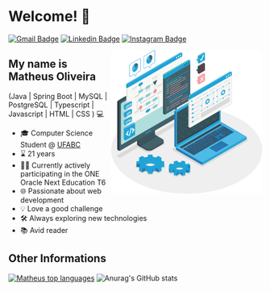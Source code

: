 <h1>Welcome! 👋</h1>

[![Gmail Badge](https://img.shields.io/badge/-Contato-6ebae6?style=flat-square&logo=Gmail&logoColor=white)](mailto:matheuslimaoliveira@gmail.com)
[![Linkedin Badge](https://img.shields.io/badge/-LinkedIn-6ebae6?style=flat-square&logo=Linkedin&logoColor=white)](https://www.linkedin.com/in/matheuslimaoliveira/)
[![Instagram Badge](https://img.shields.io/badge/-Instagram-6ebae6?style=flat-square&logo=Instagram&logoColor=white)](https://www.instagram.com/math_.lima/)

<img align="right" alt="Computer image" src="./computer.png"  width="300px"/>

## My name is Matheus Oliveira
(Java | Spring Boot | MySQL | PostgreSQL | Typescript | Javascript | HTML | CSS ) 💻

- 🎓 Computer Science Student @ [UFABC](https://www.ufabc.edu.br/)
- ⌛ 21 years
- 👩‍💻 Currently actively participating in the ONE Oracle Next Education T6
- 🌐 Passionate about web development
- 💡 Love a good challenge
- 🛠️ Always exploring new technologies
- 📚 Avid reader

<div align="left">

## Other Informations
[![Matheus top languages](https://github-readme-stats.vercel.app/api/top-langs/?username=MatheusLOliveira&theme=blue-white)](https://github.com/anuraghazra/github-readme-stats)
![Anurag's GitHub stats](https://github-readme-stats.vercel.app/api?username=MatheusLOliveira&show=reviews,prs_merged,prs_merged_percentage)
  
 </div>

 